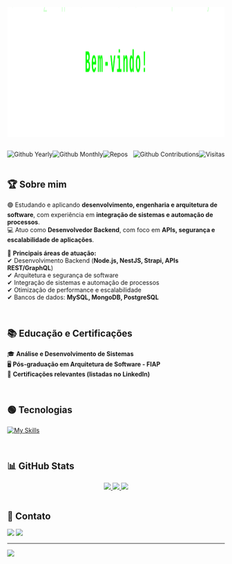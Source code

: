 <img src="https://raw.githubusercontent.com/MauricioGoulartt/MauricioGoulartt/main/assets/svg/header.svg" width="100%" height="300">

##

<img align="right" alt="Visitas" src="https://komarev.com/ghpvc/?username=MauricioGoulartt&label=Profile%20views&color=green&style=flat">
<img title="Github Yearly commits" alt="Github Yearly" align="left" src="https://badges.strrl.dev/years/MauricioGoulartt?style=flat&color=green&logo=github" />
<img title="Github Monthly commits" alt="Github Monthly" align="left" src="https://badges.strrl.dev/commits/monthly/MauricioGoulartt?style=flat&color=green" />
<img title="Github Contributions" alt="Github Contributions" align="right" src="https://badges.strrl.dev/contributions/all/MauricioGoulartt?color=green" />
<img title="Repos" alt="Repos" align="left" src="https://badges.strrl.dev/repos/MauricioGoulartt?style=flat&color=green" />

<br />
<br />

## 🏆 **Sobre mim**

🟢 Estudando e aplicando **desenvolvimento, engenharia e arquitetura de software**, com experiência em **integração de sistemas e automação de processos**.  
💻 Atuo como **Desenvolvedor Backend**, com foco em **APIs, segurança e escalabilidade de aplicações**.

📌 **Principais áreas de atuação:**  
✔ Desenvolvimento Backend (**Node.js, NestJS, Strapi, APIs REST/GraphQL**)  
✔ Arquitetura e segurança de software  
✔ Integração de sistemas e automação de processos  
✔ Otimização de performance e escalabilidade  
✔ Bancos de dados: **MySQL, MongoDB, PostgreSQL**

<br />

## 📚 **Educação e Certificações**

🎓 **Análise e Desenvolvimento de Sistemas**  
🖥️ **Pós-graduação em Arquitetura de Software - FIAP**  
📜 **Certificações relevantes (listadas no LinkedIn)**

<br />

## 🟢 **Tecnologias**

[![My Skills](https://skillicons.dev/icons?i=nodejs,nestjs,typescript,javascript,react,tailwind,azure,aws,docker,linux,graphql,postgres,mysql,mongo,expressjs,cs,dotnet,rabbitmq,postman&theme=dark)](#)

<br />

## 📊 **GitHub Stats**

<div align="center">
  <a href="#">
    <img width="49.5%" src="https://github-readme-stats.vercel.app/api?username=MauricioGoulartt&show_icons=true&theme=dark&hide_border=true&bg_color=000000&title_color=00FF00&text_color=00FF00&icon_color=00FF00" />
    <img width="49.5%" src="https://github-readme-streak-stats.herokuapp.com/?user=MauricioGoulartt&theme=dark&hide_border=true&background=000000&stroke=00FF00&ring=00FF00&fire=00FF00&currStreakLabel=00FF00" />
    <img src="https://github-readme-activity-graph.vercel.app/graph?username=MauricioGoulartt&theme=react-dark&hide_border=true&bg_color=000000&color=00FF00&line=00FF00&title_color=00FF00" />
  </a>
</div>

<br />

## 📩 **Contato**

<div>
  <a href="mailto:mauriciogoulart.1990@gmail.com"><img src="https://img.shields.io/badge/-Gmail-000000?style=for-the-badge&logo=gmail&logoColor=00FF00" target="_blank"></a>
  <a href="https://www.linkedin.com/in/mauriciogoulart/" target="_blank"><img src="https://img.shields.io/badge/-LinkedIn-000000?style=for-the-badge&logo=linkedin&logoColor=00FF00" target="_blank"></a>
</div>

---

<a href="#">
  <img src="https://readme-typing-svg.herokuapp.com?color=%22A3FF33&size=24&center=true&vCenter=true&lines=Bem-vindo+ao+meu+GitHub!;Olá!+Sou+Maurício+Goulart" />
</a>
